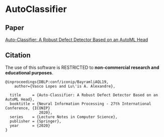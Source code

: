 # AutoClassifier
## Paper
[Auto-Classifier: A Robust Defect Detector Based on an AutoML Head](https://arxiv.org/abs/2009.01573) 


## Citation
The use of this software is RESTRICTED to **non-commercial research and educational purposes**.
```
@inproceedings{DBLP:conf/iconip/BayramliAQL19,
    author={Vasco Lopes and Lu\'is A. Alexandre},

  title     = {Auto-Classifier: A Robust Defect Detector Based on an AutoML Head},
  booktitle = {Neural Information Processing - 27th International Conference, {ICONIP}
               2020},
  series    = {Lecture Notes in Computer Science},
  publisher = {Springer},
  year      = {2020}
}
```
